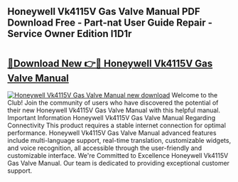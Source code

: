 ## Honeywell Vk4115V Gas Valve Manual PDF Download Free - Part-nat User Guide Repair - Service Owner Edition l1D1r

# <h2><a href="http://bc56406.oget.top/?id=Honeywell+Vk4115V+Gas+Valve+Manual">🔗Download New 👉🔴 Honeywell Vk4115V Gas Valve Manual</a></h2>

[![Honeywell Vk4115V Gas Valve Manual new download](https://i.imgur.com/5g1atiW.png)](http://bc56406.oget.top/?id=Honeywell+Vk4115V+Gas+Valve+Manual)
Welcome to the Club! Join the community of users who have discovered the potential of their new Honeywell Vk4115V Gas Valve Manual with this helpful manual. Important Information Honeywell Vk4115V Gas Valve Manual Regarding Connectivity This product requires a stable internet connection for optimal performance. Honeywell Vk4115V Gas Valve Manual advanced features include multi-language support, real-time translation, customizable widgets, and voice recognition, all accessible through the user-friendly and customizable interface. We're Committed to Excellence Honeywell Vk4115V Gas Valve Manual. Our team is dedicated to providing exceptional customer support.

